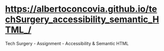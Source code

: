 # https://albertoconcovia.github.io/techSurgery_accessibility_semantic_HTML_/
Tech Surgery - Assignment - Accessibility &amp; Semantic HTML 
